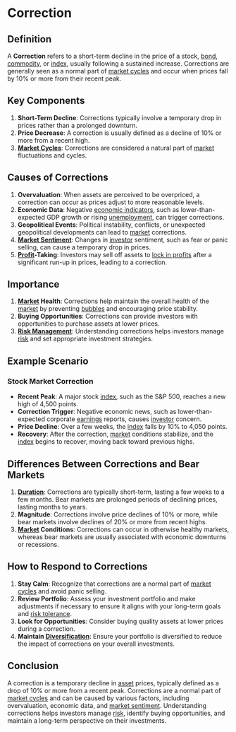 # Correction

## Definition
A **Correction** refers to a short-term decline in the price of a stock, [bond](../b/bond.md), [commodity](../c/commodity.md), or [index](../i/index.md), usually following a sustained increase. Corrections are generally seen as a normal part of [market cycles](../m/market_cycles.md) and occur when prices fall by 10% or more from their recent peak.

## Key Components
1. **Short-Term Decline**: Corrections typically involve a temporary drop in prices rather than a prolonged downturn.
2. **Price Decrease**: A correction is usually defined as a decline of 10% or more from a recent high.
3. **[Market Cycles](../m/market_cycles.md)**: Corrections are considered a natural part of [market](../m/market.md) fluctuations and cycles.

## Causes of Corrections
1. **Overvaluation**: When assets are perceived to be overpriced, a correction can occur as prices adjust to more reasonable levels.
2. **Economic Data**: Negative [economic indicators](../e/economic_indicators.md), such as lower-than-expected GDP growth or rising [unemployment](../u/unemployment.md), can trigger corrections.
3. **Geopolitical Events**: Political instability, conflicts, or unexpected geopolitical developments can lead to [market](../m/market.md) corrections.
4. **[Market Sentiment](../m/market_sentiment.md)**: Changes in [investor](../i/investor.md) sentiment, such as fear or panic selling, can cause a temporary drop in prices.
5. **[Profit](../p/profit.md)-Taking**: Investors may sell off assets to [lock in profits](../l/lock_in_profits.md) after a significant run-up in prices, leading to a correction.

## Importance
1. **[Market](../m/market.md) Health**: Corrections help maintain the overall health of the [market](../m/market.md) by preventing [bubbles](../b/bubble.md) and encouraging price stability.
2. **Buying Opportunities**: Corrections can provide investors with opportunities to purchase assets at lower prices.
3. **[Risk Management](../r/risk_management.md)**: Understanding corrections helps investors manage [risk](../r/risk.md) and set appropriate investment strategies.

## Example Scenario
### Stock Market Correction
- **Recent Peak**: A major stock [index](../i/index.md), such as the S&P 500, reaches a new high of 4,500 points.
- **Correction Trigger**: Negative economic news, such as lower-than-expected corporate [earnings](../e/earnings.md) reports, causes [investor](../i/investor.md) concern.
- **Price Decline**: Over a few weeks, the [index](../i/index.md) falls by 10% to 4,050 points.
- **Recovery**: After the correction, [market](../m/market.md) conditions stabilize, and the [index](../i/index.md) begins to recover, moving back toward previous highs.

## Differences Between Corrections and Bear Markets
1. **[Duration](../d/duration.md)**: Corrections are typically short-term, lasting a few weeks to a few months. Bear markets are prolonged periods of declining prices, lasting months to years.
2. **Magnitude**: Corrections involve price declines of 10% or more, while bear markets involve declines of 20% or more from recent highs.
3. **[Market](../m/market.md) Conditions**: Corrections can occur in otherwise healthy markets, whereas bear markets are usually associated with economic downturns or recessions.

## How to Respond to Corrections
1. **Stay Calm**: Recognize that corrections are a normal part of [market cycles](../m/market_cycles.md) and avoid panic selling.
2. **Review Portfolio**: Assess your investment portfolio and make adjustments if necessary to ensure it aligns with your long-term goals and [risk tolerance](../r/risk_tolerance.md).
3. **Look for Opportunities**: Consider buying quality assets at lower prices during a correction.
4. **Maintain [Diversification](../d/diversification.md)**: Ensure your portfolio is diversified to reduce the impact of corrections on your overall investments.

## Conclusion
A correction is a temporary decline in [asset](../a/asset.md) prices, typically defined as a drop of 10% or more from a recent peak. Corrections are a normal part of [market cycles](../m/market_cycles.md) and can be caused by various factors, including overvaluation, economic data, and [market sentiment](../m/market_sentiment.md). Understanding corrections helps investors manage [risk](../r/risk.md), identify buying opportunities, and maintain a long-term perspective on their investments.

